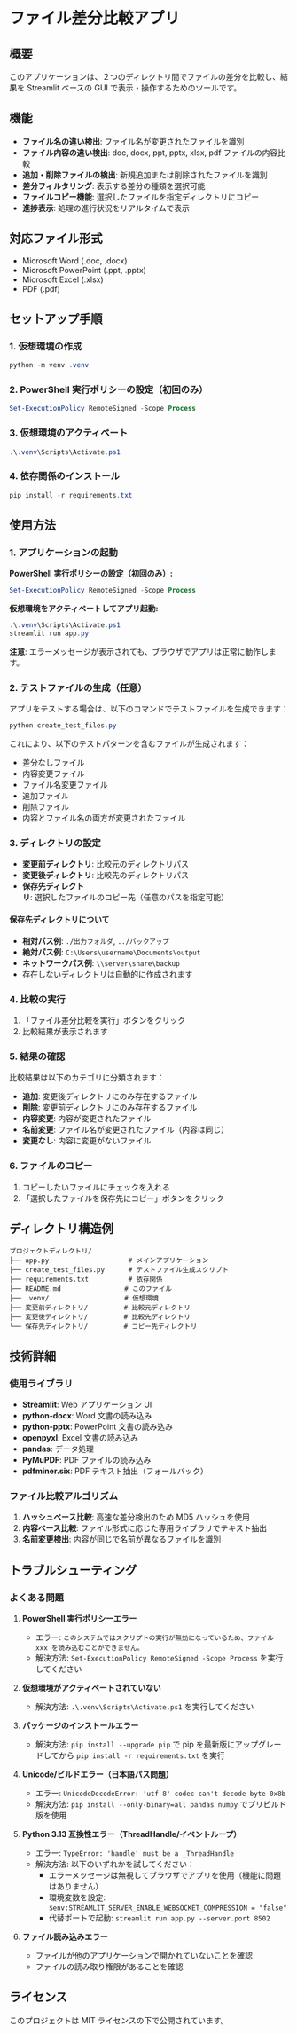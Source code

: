 # ファイル差分比較アプリ

## 概要

このアプリケーションは、２つのディレクトリ間でファイルの差分を比較し、結果を Streamlit ベースの GUI で表示・操作するためのツールです。

## 機能

-   **ファイル名の違い検出**: ファイル名が変更されたファイルを識別
-   **ファイル内容の違い検出**: doc, docx, ppt, pptx, xlsx, pdf ファイルの内容比較
-   **追加・削除ファイルの検出**: 新規追加または削除されたファイルを識別
-   **差分フィルタリング**: 表示する差分の種類を選択可能
-   **ファイルコピー機能**: 選択したファイルを指定ディレクトリにコピー
-   **進捗表示**: 処理の進行状況をリアルタイムで表示

## 対応ファイル形式

-   Microsoft Word (.doc, .docx)
-   Microsoft PowerPoint (.ppt, .pptx)
-   Microsoft Excel (.xlsx)
-   PDF (.pdf)

## セットアップ手順

### 1. 仮想環境の作成

```powershell
python -m venv .venv
```

### 2. PowerShell 実行ポリシーの設定（初回のみ）

```powershell
Set-ExecutionPolicy RemoteSigned -Scope Process
```

### 3. 仮想環境のアクティベート

```powershell
.\.venv\Scripts\Activate.ps1
```

### 4. 依存関係のインストール

```powershell
pip install -r requirements.txt
```

## 使用方法

### 1. アプリケーションの起動

**PowerShell 実行ポリシーの設定（初回のみ）:**

```powershell
Set-ExecutionPolicy RemoteSigned -Scope Process
```

**仮想環境をアクティベートしてアプリ起動:**

```powershell
.\.venv\Scripts\Activate.ps1
streamlit run app.py
```

**注意**: エラーメッセージが表示されても、ブラウザでアプリは正常に動作します。

### 2. テストファイルの生成（任意）

アプリをテストする場合は、以下のコマンドでテストファイルを生成できます：

```powershell
python create_test_files.py
```

これにより、以下のテストパターンを含むファイルが生成されます：

-   差分なしファイル
-   内容変更ファイル
-   ファイル名変更ファイル
-   追加ファイル
-   削除ファイル
-   内容とファイル名の両方が変更されたファイル

### 3. ディレクトリの設定

-   **変更前ディレクトリ**: 比較元のディレクトリパス
-   **変更後ディレクトリ**: 比較先のディレクトリパス
-   **保存先ディレクトリ**: 選択したファイルのコピー先（任意のパスを指定可能）

#### 保存先ディレクトリについて

-   **相対パス例**: `./出力フォルダ`, `../バックアップ`
-   **絶対パス例**: `C:\Users\username\Documents\output`
-   **ネットワークパス例**: `\\server\share\backup`
-   存在しないディレクトリは自動的に作成されます

### 4. 比較の実行

1. 「ファイル差分比較を実行」ボタンをクリック
2. 比較結果が表示されます

### 5. 結果の確認

比較結果は以下のカテゴリに分類されます：

-   **追加**: 変更後ディレクトリにのみ存在するファイル
-   **削除**: 変更前ディレクトリにのみ存在するファイル
-   **内容変更**: 内容が変更されたファイル
-   **名前変更**: ファイル名が変更されたファイル（内容は同じ）
-   **変更なし**: 内容に変更がないファイル

### 6. ファイルのコピー

1. コピーしたいファイルにチェックを入れる
2. 「選択したファイルを保存先にコピー」ボタンをクリック

## ディレクトリ構造例

```
プロジェクトディレクトリ/
├── app.py                    # メインアプリケーション
├── create_test_files.py      # テストファイル生成スクリプト
├── requirements.txt          # 依存関係
├── README.md                # このファイル
├── .venv/                   # 仮想環境
├── 変更前ディレクトリ/         # 比較元ディレクトリ
├── 変更後ディレクトリ/         # 比較先ディレクトリ
└── 保存先ディレクトリ/         # コピー先ディレクトリ
```

## 技術詳細

### 使用ライブラリ

-   **Streamlit**: Web アプリケーション UI
-   **python-docx**: Word 文書の読み込み
-   **python-pptx**: PowerPoint 文書の読み込み
-   **openpyxl**: Excel 文書の読み込み
-   **pandas**: データ処理
-   **PyMuPDF**: PDF ファイルの読み込み
-   **pdfminer.six**: PDF テキスト抽出（フォールバック）

### ファイル比較アルゴリズム

1. **ハッシュベース比較**: 高速な差分検出のため MD5 ハッシュを使用
2. **内容ベース比較**: ファイル形式に応じた専用ライブラリでテキスト抽出
3. **名前変更検出**: 内容が同じで名前が異なるファイルを識別

## トラブルシューティング

### よくある問題

1. **PowerShell 実行ポリシーエラー**

    - エラー: `このシステムではスクリプトの実行が無効になっているため、ファイル xxx を読み込むことができません。`
    - 解決方法: `Set-ExecutionPolicy RemoteSigned -Scope Process` を実行してください

2. **仮想環境がアクティベートされていない**

    - 解決方法: `.\.venv\Scripts\Activate.ps1` を実行してください

3. **パッケージのインストールエラー**

    - 解決方法: `pip install --upgrade pip` で pip を最新版にアップグレードしてから `pip install -r requirements.txt` を実行

4. **Unicode/ビルドエラー（日本語パス問題）**

    - エラー: `UnicodeDecodeError: 'utf-8' codec can't decode byte 0x8b`
    - 解決方法: `pip install --only-binary=all pandas numpy` でプリビルド版を使用

5. **Python 3.13 互換性エラー（ThreadHandle/イベントループ）**

    - エラー: `TypeError: 'handle' must be a _ThreadHandle`
    - 解決方法: 以下のいずれかを試してください：
        - エラーメッセージは無視してブラウザでアプリを使用（機能に問題はありません）
        - 環境変数を設定: `$env:STREAMLIT_SERVER_ENABLE_WEBSOCKET_COMPRESSION = "false"`
        - 代替ポートで起動: `streamlit run app.py --server.port 8502`

6. **ファイル読み込みエラー**
    - ファイルが他のアプリケーションで開かれていないことを確認
    - ファイルの読み取り権限があることを確認

## ライセンス

このプロジェクトは MIT ライセンスの下で公開されています。
